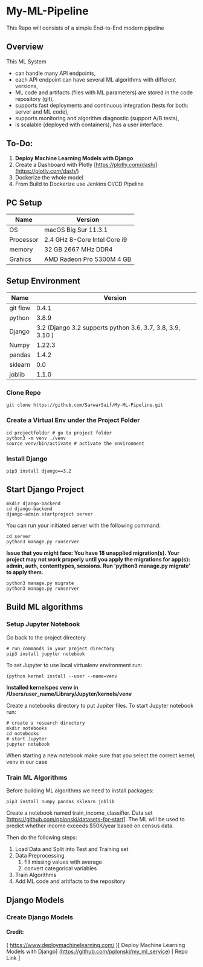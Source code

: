 # My-ML-Pipeline
This Repo will consists of a simple End-to-End modern pipeline

## Overview
This ML System
- can handle many API endpoints,
- each API endpoint can have several ML algorithms with different versions,
- ML code and artifacts (files with ML parameters) are stored in the code repository (git),
- supports fast deployments and continuous integration (tests for both: server and ML code),
- supports monitoring and algorithm diagnostic (support A/B tests),
- is scalable (deployed with containers),
has a user interface.

## To-Do:
1. **Deploy Machine Learning Models with Django**
2. Create a Dashboard with Plotly [https://plotly.com/dash/](https://plotly.com/dash/)
3. Dockerize the whole model 
4. From Build to Dockerize use Jenkins CI/CD Pipeline

## PC Setup
| Name | Version|
|---|---|
| OS | macOS Big Sur 11.3.1 |
| Processor | 2.4 GHz 8-Core Intel Core i9 |
| memory | 32 GB 2667 MHz DDR4 |
| Grahics | AMD Radeon Pro 5300M 4 GB |

## Setup Environment
| Name | Version|
|---|---|
| git flow | 0.4.1 |
| python | 3.8.9 | 
| Django | 3.2 (Django 3.2 supports python 3.6, 3.7, 3.8, 3.9, 3.10 )|
| Numpy | 1.22.3 |
| pandas | 1.4.2 |
| sklearn | 0.0 |
| joblib | 1.1.0 |


### Clone Repo
```
git clone https://github.com/SarwarSaif/My-ML-Pipeline.git
```

### Create a Virtual Env under the Project Folder
```
cd projectfolder # go to project folder
python3 -m venv ./venv
source venv/bin/activate # activate the environment
```
### Install Django
```
pip3 install django==3.2
```

## Start Django Project
```
mkdir django-backend
cd django-backend
django-admin startproject server
```
You can run your initiated server with the following command:
```
cd server
python3 manage.py runserver
```
**Issue that you might face: You have 18 unapplied migration(s). Your project may not work properly until you apply the migrations for app(s): admin, auth, contenttypes, sessions.
Run 'python3 manage.py migrate' to apply them.**

```
python3 manage.py migrate
python3 manage.py runserver
```

## Build ML algorithms

### Setup Jupyter Notebook
Go back to the project directory
```
# run commands in your project directory
pip3 install jupyter notebook
```
To set Jupyter to use local virtualenv environment run:
```
ipython kernel install --user --name=venv
```
**Installed kernelspec venv in /Users/user_name/Library/Jupyter/kernels/venv**

Create a notebooks directory to put Jupiter files. To start Jupyter notebook run:
```
# create a research directory
mkdir notebooks
cd notebooks
# start Jupyter
jupyter notebook
```

When starting a new notebook make sure that you select the correct kernel, venv in our case

### Train ML Algorithms
Before building ML algorithms we need to install packages:
```
pip3 install numpy pandas sklearn joblib
```
Create a notebook named train_income_classifier.
Data set [https://github.com/pplonski/datasets-for-start].
The ML will be used to predict whether income exceeds $50K/year based on census data.

Then do the following steps:
1. Load Data and Split into Test and Training set
2. Data Preprocessing
   1. fill missing values with average
   2. convert categorical variables
3. Train Algorithms
4. Add ML code and aritifacts to the repository

## Django Models
### Create Django Models


#### Credit:
( https://www.deploymachinelearning.com/ )[ Deploy Machine Learning Models with Django]
(https://github.com/pplonski/my_ml_service) [ Repo Link ]